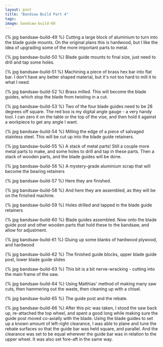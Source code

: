 ```yaml
---
layout: post
title: "Bandsaw Build Part 4"
tags:
image: bandsaw-build-60
---
```

{% jpg bandsaw-build-49 %} Cutting a large block of aluminium to turn into the blade guide mounts. On the original plans this is hardwood, but I like the idea of upgrading some of the more important parts to metal.

{% jpg bandsaw-build-50 %} Blade guide mounts to final size, just need to drill and tap some holes.

{% jpg bandsaw-build-51 %} Machining a piece of brass hex bar into flat bar. I don't have any better shaped material, but it's not too hard to mill it to what I need.

{% jpg bandsaw-build-52 %} Brass milled. This will become the blade guides, which stop the blade from twisting in a cut.

{% jpg bandsaw-build-53 %} Two of the four blade guides need to be 28 degrees off square. The red box is my digital angle gauge - a very handy tool. I can zero it on the table or the top of the vise, and then hold it against a workpiece to get any angle I want.

{% jpg bandsaw-build-54 %} Milling the edge of a piece of salvaged stainless steel. This will be cut up into the blade guide retainers.

{% jpg bandsaw-build-55 %} A stack of metal parts! Still a couple more metal parts to make, and some holes to drill and tap in these parts. Then a stack of wooden parts, and the blade guides will be done.

{% jpg bandsaw-build-56 %} A mystery-grade aluminium scrap that will become the bearing retainers

{% jpg bandsaw-build-57 %} Here they are finished.

{% jpg bandsaw-build-58 %} And here they are assembled, as they will be on the finished machine.

{% jpg bandsaw-build-59 %} Holes drilled and tapped in the blade guide retainers

{% jpg bandsaw-build-60 %} Blade guides assembled. Now onto the blade guide post and other wooden parts that hold these to the bandsaw, and allow for adjustment.

{% jpg bandsaw-build-61 %} Gluing up some blanks of hardwood plywood, and hardwood

{% jpg bandsaw-build-62 %} The finished guide blocks, upper blade guide post, lower blade guide slides

{% jpg bandsaw-build-63 %} This bit is a bit nerve-wracking - cutting into the main frame of the saw. 

{% jpg bandsaw-build-64 %} Using Matthias' method of making many saw cuts, then hammering out the waste, then cleaning up with a chisel.

{% jpg bandsaw-build-65 %} The guide post and the rebate.

{% jpg bandsaw-build-66 %} After this pic was taken, I stood the saw back up, re-attached the top wheel, and spent a good long while making sure the guide post moved co-axially with the blade. Using the blade guides to set up a known amount of left-right clearance, I was able to plane and tune the rebate surfaces so that the guide bar was held square, and parallel. And the clearance was set to be equal wherever the guide bar was in relation to the upper wheel. It was also set fore-aft in the same way.
